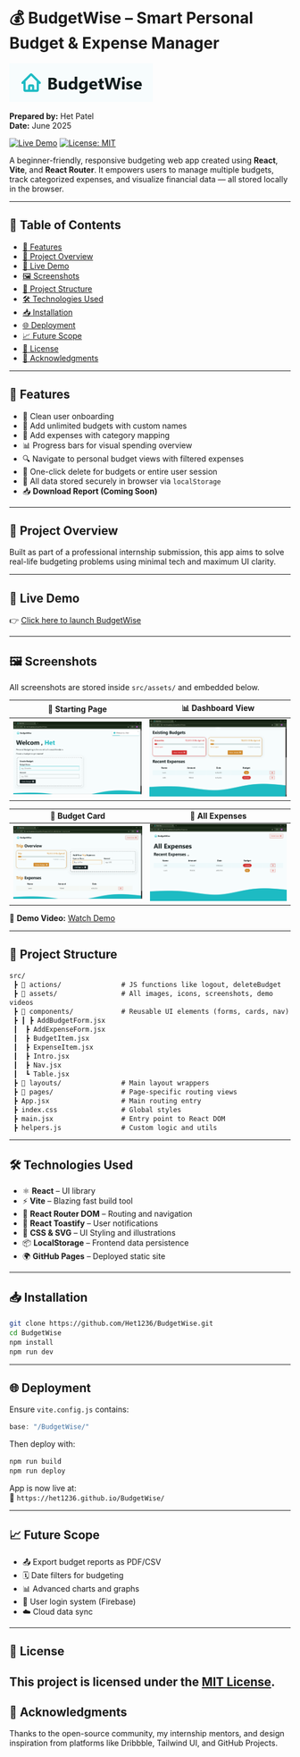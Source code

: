 
# 💰 BudgetWise – Smart Personal Budget & Expense Manager
![Logo](./src/assets/Logo.png)

**Prepared by:** Het Patel  
**Date:** June 2025

[![Live Demo](https://img.shields.io/badge/Live_Demo-Click_Here-brightgreen?style=for-the-badge&logo=github)](https://het1236.github.io/BudgetWise/)
[![License: MIT](https://img.shields.io/badge/License-MIT-yellow.svg)](./LICENSE)


A beginner-friendly, responsive budgeting web app created using **React**, **Vite**, and **React Router**. It empowers users to manage multiple budgets, track categorized expenses, and visualize financial data — all stored locally in the browser.

---

## 🧭 Table of Contents

- [🌟 Features](#-features)
- [🎯 Project Overview](#-project-overview)
- [🚀 Live Demo](#-live-demo)
- [🖼️ Screenshots](#-screenshots)
- [📁 Project Structure](#-project-structure)
- [🛠️ Technologies Used](#-technologies-used)
- [📥 Installation](#-installation)
- [🌐 Deployment](#-deployment)
- [📈 Future Scope](#-future-scope)
- [📄 License](#-license)
- [🙌 Acknowledgments](#-acknowledgments)

---

## 🌟 Features

- 🎉 Clean user onboarding
- 🧾 Add unlimited budgets with custom names
- 📂 Add expenses with category mapping
- 📊 Progress bars for visual spending overview
- 🔍 Navigate to personal budget views with filtered expenses
- 🧹 One-click delete for budgets or entire user session
- 💾 All data stored securely in browser via `localStorage`
- 📥 **Download Report (Coming Soon)**

---

## 🎯 Project Overview

Built as part of a professional internship submission, this app aims to solve real-life budgeting problems using minimal tech and maximum UI clarity.

---

## 🚀 Live Demo

👉 [Click here to launch BudgetWise](https://het1236.github.io/BudgetWise/)

---

## 🖼️ Screenshots

All screenshots are stored inside `src/assets/` and embedded below.

| 📍 Starting Page | 📊 Dashboard View |
|------------------|------------------|
| ![Intro](./src/assets/StartingDashboard.png) | ![Dashboard](./src/assets/Dashboard2.png) |

| 📂 Budget Card | 🧾 All Expenses |
|----------------|------------------|
| ![Budget Card](./src/assets/BudgetCard1.png) | ![All Expenses](./src/assets/AllExpenses.png) |

🎥 **Demo Video:** [Watch Demo](https://drive.google.com/file/d/1XqLxch3LhEmqxVsRD7MaHs9nlLmD8wFC/view?usp=drive_link)

---

## 📁 Project Structure

```
src/
 ┣ 📁 actions/               # JS functions like logout, deleteBudget
 ┣ 📁 assets/                # All images, icons, screenshots, demo videos
 ┣ 📁 components/            # Reusable UI elements (forms, cards, nav)
 ┣ ┃ ┣ AddBudgetForm.jsx
 ┃  ┣ AddExpenseForm.jsx
 ┃  ┣ BudgetItem.jsx
 ┃  ┣ ExpenseItem.jsx
 ┃  ┣ Intro.jsx
 ┃  ┣ Nav.jsx
 ┃  ┗ Table.jsx
 ┣ 📁 layouts/               # Main layout wrappers
 ┣ 📁 pages/                 # Page-specific routing views
 ┣ App.jsx                  # Main routing entry
 ┣ index.css                # Global styles
 ┣ main.jsx                 # Entry point to React DOM
 ┣ helpers.js               # Custom logic and utils
```

---

## 🛠️ Technologies Used

- ⚛️ **React** – UI library
- ⚡ **Vite** – Blazing fast build tool
- 🔁 **React Router DOM** – Routing and navigation
- 💬 **React Toastify** – User notifications
- 🎨 **CSS & SVG** – UI Styling and illustrations
- 📦 **LocalStorage** – Frontend data persistence
- 🌍 **GitHub Pages** – Deployed static site

---

## 📥 Installation

```bash
git clone https://github.com/Het1236/BudgetWise.git
cd BudgetWise
npm install
npm run dev
```

---

## 🌐 Deployment

Ensure `vite.config.js` contains:

```js
base: "/BudgetWise/"
```

Then deploy with:

```bash
npm run build
npm run deploy
```

App is now live at:  
🔗 `https://het1236.github.io/BudgetWise/`

---

## 📈 Future Scope

- 📤 Export budget reports as PDF/CSV
- 🗓️ Date filters for budgeting
- 📊 Advanced charts and graphs
- 👥 User login system (Firebase)
- ☁️ Cloud data sync

---

## 📄 License

This project is licensed under the [MIT License](./LICENSE).
---

## 🙌 Acknowledgments

Thanks to the open-source community, my internship mentors, and design inspiration from platforms like Dribbble, Tailwind UI, and GitHub Projects.
